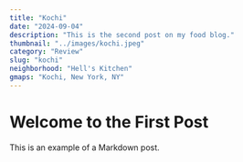 ```yaml
---
title: "Kochi"
date: "2024-09-04"
description: "This is the second post on my food blog."
thumbnail: "../images/kochi.jpeg"
category: "Review"
slug: "kochi"
neighborhood: "Hell's Kitchen"
gmaps: "Kochi, New York, NY"
---
```


# Welcome to the First Post

This is an example of a Markdown post.
